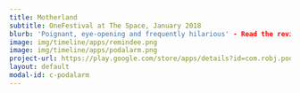 ```yaml
---
title: Motherland
subtitle: OneFestival at The Space, January 2018
blurb: 'Poignant, eye-opening and frequently hilarious' - Read the reviews: [theatrebox] from (https://theatrebox.blog/2018/01/12/programme-b-the-one-festival-the-space){:target="_blank"} to [The Upcoming](https://www.theupcoming.co.uk/2018/01/11/the-one-festival-programme-b-at-the-space-a-heady-mix-of-gender-race-depression-redemption-and-lots-of-laughs-theatre-review){:target="_blank"}.
image: img/timeline/apps/remindee.png
image: img/timeline/apps/podalarm.png
project-url: https://play.google.com/store/apps/details?id=com.robj.podalarm
layout: default
modal-id: c-podalarm
---
```

